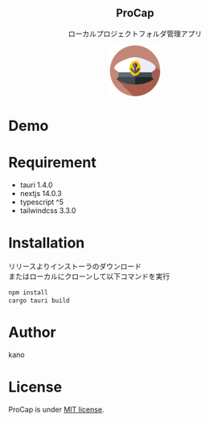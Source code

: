 <center>
    <h2>ProCap</h2>
    <p>ローカルプロジェクトフォルダ管理アプリ</p>
</center>
<center>
    <img src="ProCap.png" style="width: 20%; height: 20%;">
</center>

# Demo

# Requirement
- tauri 1.4.0
- nextjs 14.0.3
- typescript ^5
- tailwindcss 3.3.0

# Installation
リリースよりインストーラのダウンロード<br>
またはローカルにクローンして以下コマンドを実行
```
npm install
cargo tauri build
```

# Author
kano

# License
ProCap is under [MIT license](https://en.wikipedia.org/wiki/MIT_License).